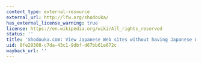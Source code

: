 ```yaml
---
content_type: external-resource
external_url: http://lfw.org/shodouka/
has_external_license_warning: true
license: https://en.wikipedia.org/wiki/All_rights_reserved
status: ''
title: 'Shodouka.com: View Japanese Web sites without having Japanese Language Support'
uid: 0fe29308-c7da-43c1-9dbf-d67bb61e672c
wayback_url: ''
---
```

